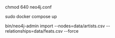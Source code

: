 chmod 640 neo4j.conf

sudo docker compose up

bin/neo4j-admin import --nodes=data/artists.csv --relationships=data/feats.csv --force
